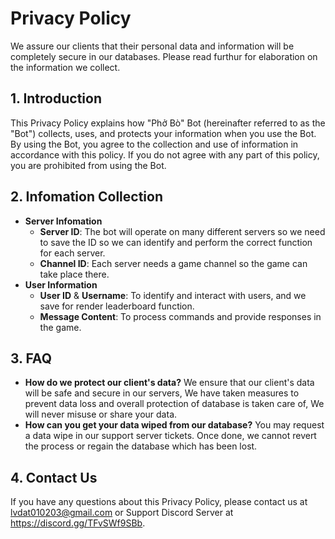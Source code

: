 # Privacy Policy

We assure our clients that their personal data and information will be completely secure in our databases. Please read furthur for elaboration on the information we collect.

## 1. Introduction

This Privacy Policy explains how "Phở Bò" Bot (hereinafter referred to as the "Bot") collects, uses, and protects your information when you use the Bot. By using the Bot, you agree to the collection and use of information in accordance with this policy. If you do not agree with any part of this policy, you are prohibited from using the Bot.

## 2. Infomation Collection

- **Server Infomation**
  - **Server ID**: The bot will operate on many different servers so we need to save the ID so we can identify and perform the correct function for each server.
  - **Channel ID**: Each server needs a game channel so the game can take place there.
- **User Information**
  - **User ID** & **Username**: To identify and interact with users, and we save for render leaderboard function.
  - **Message Content**: To process commands and provide responses in the game.

## 3. FAQ

- **How do we protect our client's data?** We ensure that our client's data will be safe and secure in our servers, We have taken measures to prevent data loss and overall protection of database is taken care of, We will never misuse or share your data.
- **How can you get your data wiped from our database?** You may request a data wipe in our support server tickets. Once done, we cannot revert the process or regain the database which has been lost.

## 4. Contact Us
If you have any questions about this Privacy Policy, please contact us at lvdat010203@gmail.com or Support Discord Server at https://discord.gg/TFvSWf9SBb.